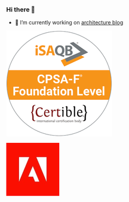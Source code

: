 ### Hi there 👋

- 🔭 I’m currently working on [architecture blog](https://www.techarc.info/)

<!--
**yochaubs/yochaubs** is a ✨ _special_ ✨ repository because its `README.md` (this file) appears on your GitHub profile.

Here are some ideas to get you started:

- 🔭 I’m currently working on ...
- 🌱 I’m currently learning ...
- 👯 I’m looking to collaborate on ...
- 🤔 I’m looking for help with ...
- 💬 Ask me about ...
- 📫 How to reach me: ...
- 😄 Pronouns: ...
- ⚡ Fun fact: ...
-->

![iSAQB® Certified Professional for Software Architecture - Foundation Level](logos/cpsaf.png) 

![Adobe Experience Manager Architect](logos/adobe_logo.jpeg)

